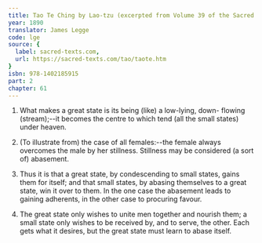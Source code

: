 ```yaml
---
title: Tao Te Ching by Lao-tzu (excerpted from Volume 39 of the Sacred Books of the East.)
year: 1890
translator: James Legge
code: lge
source: {
  label: sacred-texts.com,
  url: https://sacred-texts.com/tao/taote.htm
}
isbn: 978-1402185915
part: 2
chapter: 61
---
```

1. What makes a great state is its being (like) a low-lying, down-
flowing (stream);--it becomes the centre to which tend (all the small
states) under heaven. 

2. (To illustrate from) the case of all females:--the female always
overcomes the male by her stillness. Stillness may be considered (a
sort of) abasement. 

3. Thus it is that a great state, by condescending to small states,
gains them for itself; and that small states, by abasing themselves
to a great state, win it over to them. In the one case the abasement
leads to gaining adherents, in the other case to procuring favour.

4. The great state only wishes to unite men together and nourish them;
a small state only wishes to be received by, and to serve, the other.
Each gets what it desires, but the great state must learn to abase
itself.